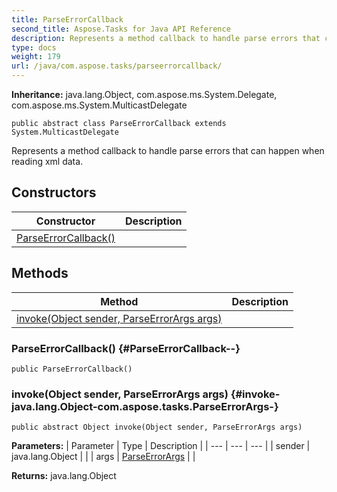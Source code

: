 ```yaml
---
title: ParseErrorCallback
second_title: Aspose.Tasks for Java API Reference
description: Represents a method callback to handle parse errors that can happen when reading xml data.
type: docs
weight: 179
url: /java/com.aspose.tasks/parseerrorcallback/
---
```


**Inheritance:**
java.lang.Object, com.aspose.ms.System.Delegate, com.aspose.ms.System.MulticastDelegate
```
public abstract class ParseErrorCallback extends System.MulticastDelegate
```

Represents a method callback to handle parse errors that can happen when reading xml data.
## Constructors

| Constructor | Description |
| --- | --- |
| [ParseErrorCallback()](#ParseErrorCallback--) |  |
## Methods

| Method | Description |
| --- | --- |
| [invoke(Object sender, ParseErrorArgs args)](#invoke-java.lang.Object-com.aspose.tasks.ParseErrorArgs-) |  |
### ParseErrorCallback() {#ParseErrorCallback--}
```
public ParseErrorCallback()
```


### invoke(Object sender, ParseErrorArgs args) {#invoke-java.lang.Object-com.aspose.tasks.ParseErrorArgs-}
```
public abstract Object invoke(Object sender, ParseErrorArgs args)
```




**Parameters:**
| Parameter | Type | Description |
| --- | --- | --- |
| sender | java.lang.Object |  |
| args | [ParseErrorArgs](../../com.aspose.tasks/parseerrorargs) |  |

**Returns:**
java.lang.Object
